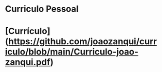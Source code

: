 # Curriculo Pessoal

# [Currículo] (https://github.com/joaozanqui/curriculo/blob/main/Curriculo-joao-zanqui.pdf)

